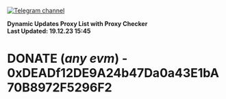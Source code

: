[![Telegram channel](https://img.shields.io/endpoint?url=https://runkit.io/damiankrawczyk/telegram-badge/branches/master?url=https://t.me/n4z4v0d)](https://t.me/n4z4v0d) 

**Dynamic Updates Proxy List with Proxy Checker**  
**Last Updated: 19.12.23 15:45**

# DONATE (_any evm_) - 0xDEADf12DE9A24b47Da0a43E1bA70B8972F5296F2
